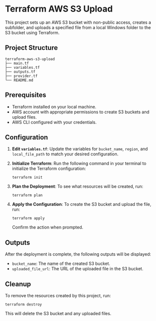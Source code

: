 # Terraform AWS S3 Upload

This project sets up an AWS S3 bucket with non-public access, creates a subfolder, and uploads a specified file from a local Windows folder to the S3 bucket using Terraform.

## Project Structure

```
terraform-aws-s3-upload
├── main.tf
├── variables.tf
├── outputs.tf
├── provider.tf
└── README.md
```

## Prerequisites

- Terraform installed on your local machine.
- AWS account with appropriate permissions to create S3 buckets and upload files.
- AWS CLI configured with your credentials.

## Configuration

1. **Edit `variables.tf`**: Update the variables for `bucket_name`, `region`, and `local_file_path` to match your desired configuration.

2. **Initialize Terraform**: Run the following command in your terminal to initialize the Terraform configuration:

   ```
   terraform init
   ```

3. **Plan the Deployment**: To see what resources will be created, run:

   ```
   terraform plan
   ```

4. **Apply the Configuration**: To create the S3 bucket and upload the file, run:

   ```
   terraform apply
   ```

   Confirm the action when prompted.

## Outputs

After the deployment is complete, the following outputs will be displayed:

- `bucket_name`: The name of the created S3 bucket.
- `uploaded_file_url`: The URL of the uploaded file in the S3 bucket.

## Cleanup

To remove the resources created by this project, run:

```
terraform destroy
```

This will delete the S3 bucket and any uploaded files.